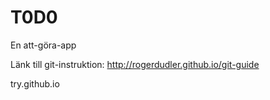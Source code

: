 ﻿T0D0
====

En att-göra-app

Länk till git-instruktion:
http://rogerdudler.github.io/git-guide

try.github.io

